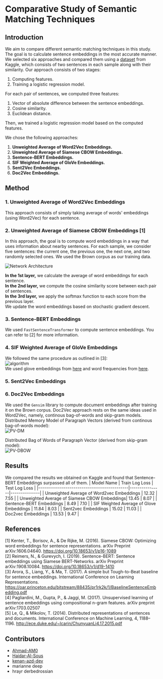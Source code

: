 # Comparative Study of Semantic Matching Techniques

## Introduction
We aim to compare different semantic matching techniques in this study. The goal is to calculate sentence embeddings in the most accurate manner. We selected six approaches and compared them using a [dataset](https://www.kaggle.com/competitions/quora-question-pairs) from Kaggle, which consists of two sentences in each sample along with their similarity. Our approach consists of two stages:
1. Computing features.
2. Training a logistic regression model.

For each pair of sentences, we computed three features:
1. Vector of absolute difference between the sentence embeddings.
2. Cosine similarity.
3. Euclidean distance.

Then, we trained a logistic regression model based on the computed features.

We chose the following approaches:
1. **Unweighted Average of Word2Vec Embeddings.**
2. **Unweighted Average of Siamese CBOW Embeddings.**
3. **Sentence-BERT Embeddings.**
4. **SIF Weighted Average of GloVe Embeddings.**
5. **Sent2Vec Embeddings.**
6. **Doc2Vec Embeddings.**

## Method
### 1. Unweighted Average of Word2Vec Embeddings
This approach consists of simply taking average of words' embeddings (using Word2Vec) for each sentence.

### 2. Unweighted Average of Siamese CBOW Embeddings [1]
In this approach, the goal is to compute word embeddings in a way that uses information about nearby sentences. For each sample, we consider five sentences: the current one, the previous one, the next one, and two randomly selected ones. We used the Brown corpus as our training data.

![Network Architecture](https://github.com/user-attachments/assets/5d78ebac-e763-424e-b229-d55bf88dc717)

**In the 1st layer,** we calculate the average of word embeddings for each sentence.  
**In the 2nd layer,** we compute the cosine similarity score between each pair of sentences.  
**In the 3rd layer,** we apply the softmax function to each score from the previous layer.  
We update the word embeddings based on stochastic gradient descent.

### 3. Sentence-BERT Embeddings
We used `FastSentenceTransformer` to compute sentence embeddings. You can refer to [2] for more information.

### 4. SIF Weighted Average of GloVe Embeddings
We followed the same procedure as outlined in [3]:  
![algorithm](https://github.com/user-attachments/assets/4fb53a0c-745e-4ac2-8eae-f9160497a1d3)  
We used glove embeddings from [here](https://www.kaggle.com/datasets/takuok/glove840b300dtxt) and word frequencies from [here](https://github.com/PrincetonML/SIF/blob/master/auxiliary_data/enwiki_vocab_min200.txt).

### 5. Sent2Vec Embeddings


### 6. Doc2Vec Embeddings
We used the `Gensim` library to compute document embeddings after training it on the Brown corpus. Doc2Vec approach rests on the same ideas used in Word2Vec, namely, continous bag-of-words and skip-gram models.  
Distributed Memory Model of Paragraph Vectors (derived from continous bag-of-words model):  
![PV-DM](https://github.com/user-attachments/assets/a2a9089e-f274-4def-af06-c4ec6d020363)

Distributed Bag of Words of Paragraph Vector (derived from  skip-gram model):  
![PV-DBOW](https://github.com/user-attachments/assets/3ba3856b-e918-48e5-8e6f-2feee4731841)


## Results
We compared the results we obtained on Kaggle and found that Sentence-BERT Embeddings surpassed all of them.
| Model Name                                   | Train Log Loss | Test Log Loss |
|----------------------------------------------|----------------|---------------|
| Unweighted Average of Word2vec Embeddings    | 12.32          | 7.55          |
| Unweighted Average of Siamese CBOW Embeddings| 13.45          | 8.07          |
| Sentence-BERT Embeddings                     | 8.49           | 7.10          |
| SIF Weighted Average of Glove Embeddings     | 11.84          | 8.03          |
| Sent2vec Embeddings                          | 15.02          | 11.03         |
| Doc2vec Embeddings                           | 13.53          | 9.47          |

## References
[1]    Kenter, T., Borisov, A., & De Rijke, M. (2016). Siamese CBOW: Optimizing word embeddings for sentence representations. arXiv Preprint arXiv:1606.04640. https://doi.org/10.18653/v1/p16-1089  
[2]    Reimers, N., & Gurevych, I. (2019). Sentence-BERT: Sentence embeddings using Siamese BERT-Networks. arXiv Preprint arXiv:1908.10084. https://doi.org/10.18653/v1/d19-1410  
[3]    Arora, S., Liang, Y., & Ma, T. (2017). A simple but Tough-to-Beat baseline for sentence embeddings. International Conference on Learning Representations. https://oar.princeton.edu/bitstream/88435/pr1rk2k/1/BaselineSentenceEmbedding.pdf  
[4]    Pagliardini, M., Gupta, P., & Jaggi, M. (2017). Unsupervised learning of sentence embeddings using compositional n-gram features. arXiv preprint arXiv:1703.02507  
[5]    Le, Q., & Mikolov, T. (2014). Distributed representations of sentences and documents. International Conference on Machine Learning, 4, 1188–1196. http://ece.duke.edu/~lcarin/ChunyuanLi4.17.2015.pdf  

## Contributors
- [Ahmad-AM0](https://github.com/Ahmad-AM0)
- [Haidar-Al-Sous](https://github.com/Haidar-Al-Sous)
- [kenan-azd-dev](https://github.com/kenan-azd-dev)
- marianne deep
- hrayr derbedrossian 

